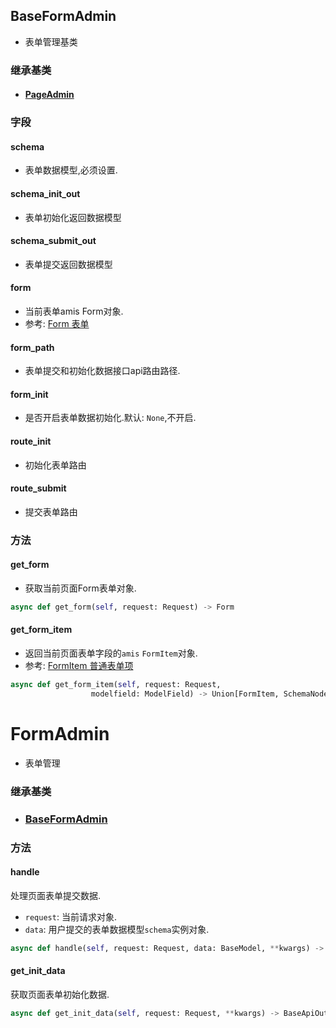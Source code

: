 ## BaseFormAdmin

- 表单管理基类

### 继承基类

- #### [PageAdmin](../PageAdmin)

  

### 字段

#### schema

- 表单数据模型,必须设置.

#### schema_init_out

- 表单初始化返回数据模型

#### schema_submit_out

- 表单提交返回数据模型

#### form

- 当前表单amis Form对象.
- 参考: [Form 表单](https://baidu.gitee.io/amis/zh-CN/components/form/index)

#### form_path

- 表单提交和初始化数据接口api路由路径.

#### form_init

- 是否开启表单数据初始化.默认: `None`,不开启.

#### route_init

- 初始化表单路由

#### route_submit

- 提交表单路由



### 方法


#### get_form

- 获取当前页面Form表单对象.


```python
async def get_form(self, request: Request) -> Form
```

#### get_form_item

- 返回当前页面表单字段的`amis` `FormItem`对象.
- 参考: [FormItem 普通表单项](https://baidu.gitee.io/amis/zh-CN/components/form/formitem)

```python
async def get_form_item(self, request: Request, 
                  modelfield: ModelField) -> Union[FormItem, SchemaNode]
```



# FormAdmin

- 表单管理

### 继承基类

- ### [BaseFormAdmin](#baseformadmin)

    

### 方法


#### handle

处理页面表单提交数据.

- `request`: 当前请求对象.
- `data`: 用户提交的表单数据模型`schema`实例对象.

```python
async def handle(self, request: Request, data: BaseModel, **kwargs) -> BaseApiOut[Any]
```


#### get_init_data

获取页面表单初始化数据.

```python
async def get_init_data(self, request: Request, **kwargs) -> BaseApiOut[Any]
```





